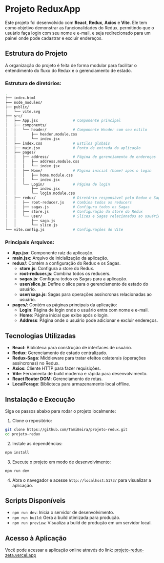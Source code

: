 # Projeto ReduxApp

Este projeto foi desenvolvido com **React**, **Redux**, **Axios** e **Vite**. Ele tem como objetivo demonstrar as funcionalidades do Redux, permitindo que o usuário faça login com seu nome e e-mail, e seja redirecionado para um painel onde pode cadastrar e excluir endereços.

## Estrutura do Projeto

A organização do projeto é feita de forma modular para facilitar o entendimento do fluxo do Redux e o gerenciamento de estado.

### Estrutura de diretórios:

```bash
.
├── index.html
├── node_modules/
├── public/
│   └── vite.svg
├── src/
│   ├── App.jsx                # Componente principal
│   ├── components/
│   │   └── header/            # Componente Header com seu estilo
│   │       ├── header.module.css
│   │       └── index.jsx
│   ├── index.css              # Estilos globais
│   ├── main.jsx               # Ponto de entrada da aplicação
│   ├── pages/
│   │   ├── address/           # Página de gerenciamento de endereços
│   │   │   ├── address.module.css
│   │   │   └── index.jsx
│   │   ├── Home/              # Página inicial (home) após o login
│   │   │   ├── home.module.css
│   │   │   └── index.jsx
│   │   └── Login/             # Página de login
│   │       ├── index.jsx
│   │       └── login.module.css
│   ├── redux/                 # Diretório responsável pelo Redux e Sagas
│   │   ├── root-reducer.js    # Combina todos os reducers
│   │   ├── sagas.js           # Configura todos os Sagas
│   │   ├── store.js           # Configuração da store do Redux
│   │   └── user/              # Slices e Sagas relacionados ao usuário
│   │       ├── saga.js
│   │       └── slice.js
└── vite.config.js             # Configurações do Vite
```

### Principais Arquivos:

-   **App.jsx**: Componente raiz da aplicação.
-   **main.jsx**: Arquivo de inicialização da aplicação.
-   **redux/**: Contém a configuração do Redux e os Sagas.
    -   **store.js**: Configura a store do Redux.
    -   **root-reducer.js**: Combina todos os reducers.
    -   **sagas.js**: Configura todos os Sagas para a aplicação.
    -   **user/slice.js**: Define o slice para o gerenciamento de estado do usuário.
    -   **user/saga.js**: Sagas para operações assíncronas relacionadas ao usuário.
-   **pages/**: Contém as páginas principais da aplicação:
    -   **Login**: Página de login onde o usuário entra com nome e e-mail.
    -   **Home**: Página inicial que exibe após o login.
    -   **Address**: Página onde o usuário pode adicionar e excluir endereços.

## Tecnologias Utilizadas

-   **React**: Biblioteca para construção de interfaces de usuário.
-   **Redux**: Gerenciamento de estado centralizado.
-   **Redux-Saga**: Middleware para tratar efeitos colaterais (operações assíncronas) no Redux.
-   **Axios**: Cliente HTTP para fazer requisições.
-   **Vite**: Ferramenta de build moderna e rápida para desenvolvimento.
-   **React Router DOM**: Gerenciamento de rotas.
-   **LocalForage**: Biblioteca para armazenamento local offline.

## Instalação e Execução

Siga os passos abaixo para rodar o projeto localmente:

1. Clone o repositório:

```bash
git clone https://github.com/TamiBeira/projeto-redux.git
cd projeto-redux
```

2. Instale as dependências:

```bash
npm install
```

3. Execute o projeto em modo de desenvolvimento:

```bash
npm run dev
```

4. Abra o navegador e acesse `http://localhost:5173/` para visualizar a aplicação.

## Scripts Disponíveis

-   `npm run dev`: Inicia o servidor de desenvolvimento.
-   `npm run build`: Gera a build otimizada para produção.
-   `npm run preview`: Visualiza a build de produção em um servidor local.

## Acesso à Aplicação

Você pode acessar a aplicação online através do link: [projeto-redux-zeta.vercel.app](https://projeto-redux-zeta.vercel.app)
